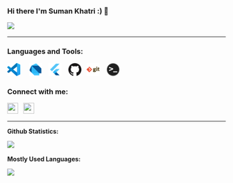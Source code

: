 ### Hi there I'm Suman Khatri :) 👋
<img src="https://komarev.com/ghpvc/?username=sumankhatri404">
<hr>





### Languages and Tools:

<img src="https://raw.githubusercontent.com/github/explore/80688e429a7d4ef2fca1e82350fe8e3517d3494d/topics/visual-studio-code/visual-studio-code.png" height="30px" width="30px"> &nbsp;&nbsp;&nbsp;
<img src="https://raw.githubusercontent.com/github/explore/80688e429a7d4ef2fca1e82350fe8e3517d3494d/topics/dart/dart.png" height="30px" width="30px"> &nbsp;&nbsp;&nbsp;<img src="https://raw.githubusercontent.com/github/explore/80688e429a7d4ef2fca1e82350fe8e3517d3494d/topics/flutter/flutter.png" height="30px" width="30px">&nbsp;&nbsp;&nbsp; <img src="https://raw.githubusercontent.com/github/explore/78df643247d429f6cc873026c0622819ad797942/topics/github/github.png" height="30px" width="30px">&nbsp;&nbsp;&nbsp;<img src="https://raw.githubusercontent.com/github/explore/80688e429a7d4ef2fca1e82350fe8e3517d3494d/topics/git/git.png" height="30px" width="30px">&nbsp;&nbsp;&nbsp; <img src="https://raw.githubusercontent.com/github/explore/80688e429a7d4ef2fca1e82350fe8e3517d3494d/topics/terminal/terminal.png" height="30px" width="30px">



### Connect with me:

<a href="https://www.linkedin.com/public-profile/settings?trk=d_flagship3_profile_self_view_public_profile&lipi=urn%3Ali%3Apage%3Ad_flagship3_profile_self_edit_contact_info%3Bm7hNUfjBQfGOMEyr8jZIBw%3D%3D" target="blank"> <img src="http://cdn.onlinewebfonts.com/svg/img_411893.png" height="25px" width="25px" ></a> &nbsp;	 <a href="https://www.instagram.com/_sumankhatri_/" target="blank"><image src="https://upload.wikimedia.org/wikipedia/commons/thumb/1/1e/Feather-logos-instagram.svg/1200px-Feather-logos-instagram.svg.png" height="25px" width="25px"></a>
  
  <hr>

<b>Github Statistics:</b>

<img src="https://github-readme-stats.vercel.app/api?username=sumankhatri404&show_icons=true&theme=merko">

<b>Mostly Used Languages:</b>

<img src ="https://github-readme-stats.vercel.app/api/top-langs/?username=sumankhatri404&show_icons=true&theme=merko&layout=compact">





<!--
**sumankhatri404/sumankhatri404** is a ✨ _special_ ✨ repository because its `README.md` (this file) appears on your GitHub profile.

Here are some ideas to get you started:

- 🔭 I’m currently working on flutter mobile app
- 🌱 I’m currently learning ...
- 👯 I’m looking to collaborate on ...
- 🤔 I’m looking for help with ...
- 💬 Ask me about ...
- 📫 How to reach me: ...
- 😄 Pronouns: ...
- ⚡ Fun fact: ...
-->
